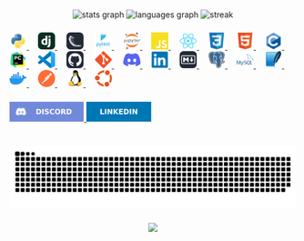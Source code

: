 
###

<div align="center">
  <img src="https://github-readme-stats.vercel.app/api?username=shoury-rana&hide_title=true&hide_rank=false&show_icons=true&include_all_commits=true&count_private=true&disable_animations=false&theme=dracula&locale=en&hide_border=false" height="150" alt="stats graph"  />
  <img src="https://github-readme-stats.vercel.app/api/top-langs?username=shoury-rana&locale=en&hide_title=false&layout=compact&card_width=320&langs_count=10&theme=dracula&hide_border=false" height="150" alt="languages graph"  />
  <img src="https://nirzak-streak-stats.vercel.app/?user=shoury-rana&theme=dracula&hide_border=false" height="150" alt="streak"  />
</div>

###

<div align="left">
<a href="https://www.python.org/" target="_blank" rel="noopener">
  <img src="./assets/python.svg" style="height:30px; alt="python logo" />
</a>
<img width="12" />
<a href="https://www.djangoproject.com/" target="_blank" rel="noopener">
  <img src="./assets/django.svg" style="height:30px; alt="django logo" />
</a>
<img width="12" />
<a href="https://flask.palletsprojects.com/" target="_blank" rel="noopener">
  <img src="./assets/flask.svg" style="height:30px; alt="flask logo" />
</a>
<img width="12" />
<a href="https://pytest.org/" target="_blank" rel="noopener">
  <img src="./assets/pytest.svg" style="height:30px; alt="pytest logo" />
</a>
<img width="12" />
<a href="https://jupyter.org/" target="_blank" rel="noopener">
  <img src="./assets/jupyter.svg" style="height:30px; alt="jupyter logo" />
</a>
<img width="12" />
<a href="https://www.javascript.com/" target="_blank" rel="noopener">
  <img src="./assets/javascript.svg" style="height:30px; alt="javascript logo" />
</a>
<img width="12" />
<a href="https://react.dev/" target="_blank" rel="noopener">
  <img src="./assets/react.svg" style="height:30px; alt="react logo" />
</a>
<img width="12" />
<a href="https://www.w3.org/Style/CSS/Overview.en.html" target="_blank" rel="noopener">
  <img src="./assets/css.svg" style="height:30px; alt="css3 logo" />
</a>
<img width="12" />
<a href="https://developer.mozilla.org/docs/Web/HTML" target="_blank" rel="noopener">
  <img src="./assets/html.svg" style="height:30px; alt="html5 logo" />
</a>
<img width="12" />
<a href="https://en.wikipedia.org/wiki/C_(programming_language)" target="_blank" rel="noopener">
  <img src="./assets/c.svg" style="height:30px; alt="c logo" />
</a>
<img width="12" />
<a href="https://www.jetbrains.com/pycharm/" target="_blank" rel="noopener">
  <img src="./assets/pycharm.svg" style="height:30px; alt="pycharm logo" />
</a>
<img width="12" />
<a href="https://code.visualstudio.com/" target="_blank" rel="noopener">
  <img src="./assets/vscode.svg" style="height:30px; alt="vscode logo" />
</a>
<img width="12" />
<a href="https://github.com/" target="_blank" rel="noopener">
  <img src="./assets/github.svg" style="height:30px; alt="github logo" />
</a>
<img width="12" />
<a href="https://git-scm.com/" target="_blank" rel="noopener">
  <img src="./assets/git.svg" style="height:30px; alt="git logo" />
</a>
<img width="12" />
<a href="https://discord.com/" target="_blank" rel="noopener">
  <img src="./assets/discord.svg" style="height:30px; alt="discord logo" />
</a>
<img width="12" />
<a href="https://www.linkedin.com/" target="_blank" rel="noopener">
  <img src="./assets/linkedin.svg" style="height:30px; alt="linkedin logo" />
</a>
<img width="12" />
<a href="https://www.markdownguide.org/" target="_blank" rel="noopener">
  <img src="./assets/md.svg" style="height:30px; alt="markdown logo" />
</a>
<img width="12" />
<a href="https://www.postgresql.org/" target="_blank" rel="noopener">
  <img src="./assets/postgresql.svg" style="height:30px; alt="postgresql logo" />
</a>
<img width="12" />
<a href="https://www.mysql.com/" target="_blank" rel="noopener">
  <img src="./assets/mysql.svg" style="height:30px; alt="mysql logo" />
</a>
<img width="12" />
<a href="https://www.sqlite.org/" target="_blank" rel="noopener">
  <img src="./assets/sqlite.svg" style="height:30px; alt="sqlite logo" />
</a>
<img width="12" />
<a href="https://www.docker.com/" target="_blank" rel="noopener">
  <img src="./assets/docker.svg" style="height:30px; alt="docker logo" />
</a>
<img width="12" />
<a href="https://www.postman.com/" target="_blank" rel="noopener">
  <img src="./assets/postman.svg" style="height:30px; alt="postman logo" />
</a>
<img width="12" />
<a href="https://www.linuxfoundation.org/" target="_blank" rel="noopener">
  <img src="./assets/linux.svg" style="height:30px; alt="linux logo" />
</a>
<img width="12" />
<a href="https://ubuntu.com/" target="_blank" rel="noopener">
  <img src="./assets/ubuntu.svg" style="height:30px; alt="ubuntu logo" />
</a>
</div>

###

<div align="left">
  <a href="https://discordapp.com/users/878579558117408769" target="_blank">
    <img src="./assets/shield_discord.svg" height="35" alt="discord logo"  />
  </a>
  <a href="https://www.linkedin.com/in/shoury-rana/" target="_blank">
    <img src="./assets/shield_linkedin.svg" height="35" alt="linkedin logo"  />
  </a>
</div>

###

<br clear="both">

<img src="https://raw.githubusercontent.com/shoury-rana/shoury-rana/output/snake.svg" alt="Snake animation" />

###

<div align="center">
  <img src="https://profile-counter.glitch.me/shoury-rana/count.svg?"  />
</div>

###
